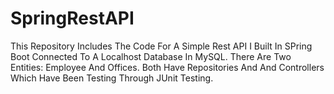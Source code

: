 # SpringRestAPI

This Repository Includes The Code For A Simple Rest API I Built In SPring Boot Connected To A Localhost Database In MySQL. There Are Two Entities: Employee And Offices. Both Have Repositories And And Controllers Which Have Been Testing Through JUnit Testing.